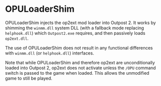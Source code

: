 # OPULoaderShim

OPULoaderShim injects the op2ext mod loader into Outpost 2. It works by shimming the `winmm.dll` system DLL (with a fallback mode replacing `helphook.dll`) which `Outpost2.exe` requires, and then passively loads `op2ext.dll`.

The use of OPULoaderShim does not result in any functional differences with `winmm.dll` (or `helphook.dll`) interfaces.

Note that while OPULoaderShim and therefore op2ext are unconditionally loaded into Outpost 2, op2ext does not activate unless the `/OPU` command switch is passed to the game when loaded. This allows the unmodified game to still be played.

